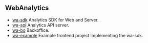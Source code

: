## WebAnalytics

- [wa-sdk](./wa-sdk) Analytics SDK for Web and Server.
- [wa-api](./wa-api) Analytics API server.
- [wa-bo](./wa-bo) Backoffice.
- [wa-example](./wa-example) Example frontend project implementing the wa-sdk.
